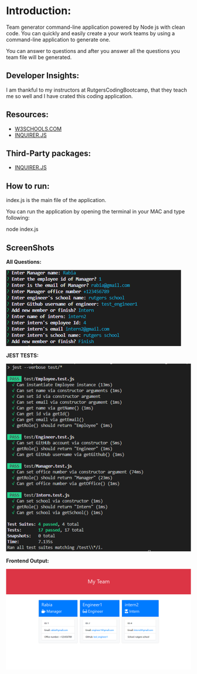 # Introduction:

Team generator command-line application powered by Node js with clean code. You can quickly and easily create a your work teams by using a command-line application to generate one.

You can answer to questions and after you answer all the questions you team file will be generated.


## Developer Insights:

I am thankful to my instructors at RutgersCodingBootcamp, that they teach me so well and I have crated this coding application.

## Resources:

-   [W3SCHOOLS.COM](https://www.w3schools.com/nodejs/)
-   [INQUIRER.JS](https://www.npmjs.com/package/inquirer/v/8.2.4)

## Third-Party packages:

-   [INQUIRER.JS](https://www.npmjs.com/package/inquirer/v/8.2.4)


## How to run:

index.js is the main file of the application.

You can run the application by opening the terminal in your MAC and type following:

node index.js

## ScreenShots



**All Questions:**

![](media/f07101b18a965f729d4ee4de9239f5e7.png)




**JEST TESTS:**

![](media/f07101b18a965f729d4ee4FGde9239324e7.png)




**Frontend Output:**

![](media/f07101b18a965xdv9d4e456e4FGde98427me7.png)
